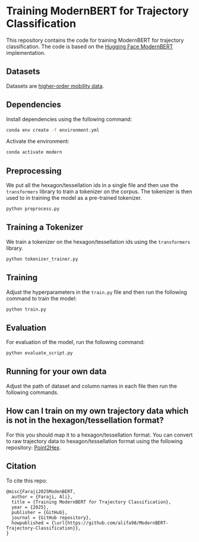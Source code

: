# Training ModernBERT for Trajectory Classification

This repository contains the code for training ModernBERT for trajectory classification.
The code is based on the [Hugging Face ModernBERT](https://huggingface.co/docs/transformers/en/model_doc/modernbert#overview) implementation.



## Datasets
Datasets are [higher-order mobility data](https://zenodo.org/records/8076553).

## Dependencies
Install dependencies using the following command:

```bash
conda env create -f environment.yml
```


Activate the environment:

```bash
conda activate modern
```

## Preprocessing
We put all the hexagon/tessellation ids in a single file and then use the `transformers` library to train a tokenizer on the corpus. The tokenizer is then used to in training the model as a pre-trained tokenizer.

```bash
python preprocess.py
```

## Training a Tokenizer
We train a tokenizer on the hexagon/tessellation ids using the `transformers` library.

```bash
python tokenizer_trainer.py
```

## Training

Adjust the hyperparameters in the `train.py` file and then run the following command to train the model:

```bash
python train.py
```


## Evaluation
For evaluation of the model, run the following command:

```bash
python evaluate_script.py
```

## Running for your own data
Adjust the path of dataset and column names in each file then run the following commands.


## How can I train on my own trajectory data which is not in the hexagon/tessellation format?

For this you should map it to a hexagon/tessellation format.
You can convert to raw trajectory data to hexagon/tessellation format using the following repository:
[Point2Hex](https://github.com/alifa98/point2hex).


## Citation
To cite this repo:
```
@misc{Faraji2025ModenBERT,
  author = {Faraji, Ali},
  title = {Training ModernBERT for Trajectory Classification},
  year = {2025},
  publisher = {GitHub},
  journal = {GitHub repository},
  howpublished = {\url{https://github.com/alifa98/ModernBERT-Trajectory-Classification}},
}
```
